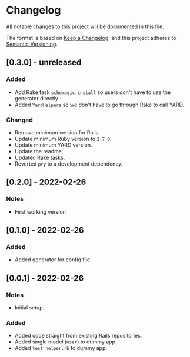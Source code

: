 # Changelog

All notable changes to this project will be documented in this file.

The format is based on [Keep a Changelog](https://keepachangelog.com/en/1.0.0/),
and this project adheres to [Semantic Versioning](https://semver.org/spec/v2.0.0.html).



## [0.3.0] - unreleased
### Added
- Add Rake task `schemagic:install` so users don't have to use the generator directly.
- Added `YardHelpers` so we don't have to go through Rake to call YARD.
### Changed
- Remove minimum version for Rails.
- Update minimum Ruby version to `2.7.0`.
- Update minimum YARD version.
- Update the readme.
- Updated Rake tasks.
- Reverted `pry` to a development dependency.



## [0.2.0] - 2022-02-26
### Notes
- First working version



## [0.1.0] - 2022-02-26
### Added
- Added generator for config file.



## [0.0.1] - 2022-02-26
### Notes
- Initial setup.
### Added
- Added code straight from existing Rails repositories.
- Added single model (`User`) to dummy app.
- Added `test_helper.rb` to dummy app.
